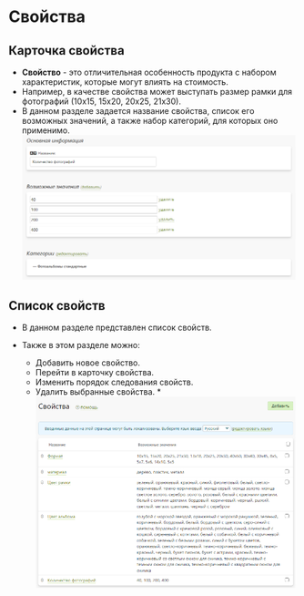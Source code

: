 # Свойства
## Карточка свойства
* __Свойство__ - это отличительная особенность продукта с набором характеристик, которые могут влиять на стоимость. 
* Например, в качестве свойства может выступать размер рамки для фотографий (10х15, 15х20, 20х25, 21х30).
* В данном разделе задается название свойства, список его возможных значений, а также набор категорий, для которых оно применимо.
![](../_media/shop/shop16.png)

## Список свойств
* В данном разделе представлен список свойств.

 * Также в этом разделе можно:
    + Добавить новое свойство.
    + Перейти в карточку свойства.
    + Изменить порядок следования свойств.
    + Удалить выбранные свойства.
*![](../_media/shop/shop17.png)
